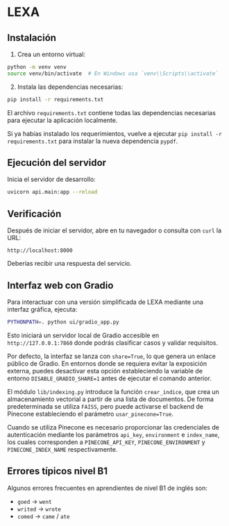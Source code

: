 # LEXA

## Instalación

1. Crea un entorno virtual:

```bash
python -m venv venv
source venv/bin/activate  # En Windows usa `venv\\Scripts\\activate`
```

2. Instala las dependencias necesarias:

```bash
pip install -r requirements.txt
```

El archivo `requirements.txt` contiene todas las dependencias necesarias para ejecutar la aplicación localmente.

Si ya habías instalado los requerimientos, vuelve a ejecutar `pip install -r requirements.txt` para instalar la nueva dependencia `pypdf`.

## Ejecución del servidor

Inicia el servidor de desarrollo:

```bash
uvicorn api.main:app --reload
```

## Verificación

Después de iniciar el servidor, abre en tu navegador o consulta con `curl` la URL:

```
http://localhost:8000
```

Deberías recibir una respuesta del servicio.

## Interfaz web con Gradio

Para interactuar con una versión simplificada de LEXA mediante una interfaz
gráfica, ejecuta:

```bash
PYTHONPATH=. python ui/gradio_app.py
```

Esto iniciará un servidor local de Gradio accesible en
`http://127.0.0.1:7860` donde podrás clasificar casos y validar requisitos.

Por defecto, la interfaz se lanza con `share=True`, lo que genera un enlace
público de Gradio. En entornos donde se requiera evitar la exposición externa,
puedes desactivar esta opción estableciendo la variable de entorno
`DISABLE_GRADIO_SHARE=1` antes de ejecutar el comando anterior.



El módulo `lib/indexing.py` introduce la función `crear_indice`, que crea un
almacenamiento vectorial a partir de una lista de documentos. De forma
predeterminada se utiliza `FAISS`, pero puede activarse el backend de Pinecone
estableciendo el parámetro `usar_pinecone=True`.

Cuando se utiliza Pinecone es necesario proporcionar las credenciales de
autenticación mediante los parámetros `api_key`, `environment` e `index_name`,
los cuales corresponden a `PINECONE_API_KEY`, `PINECONE_ENVIRONMENT` y
`PINECONE_INDEX_NAME` respectivamente.

## Errores típicos nivel B1

Algunos errores frecuentes en aprendientes de nivel B1 de inglés son:

- `goed` → `went`
- `writed` → `wrote`
- `comed` → `came` / `ate`

